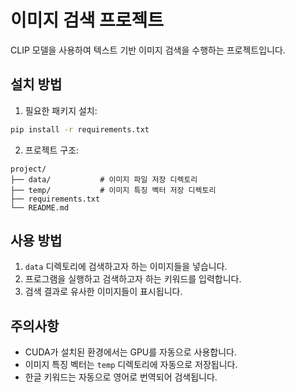 # 이미지 검색 프로젝트

CLIP 모델을 사용하여 텍스트 기반 이미지 검색을 수행하는 프로젝트입니다.

## 설치 방법

1. 필요한 패키지 설치:
```bash
pip install -r requirements.txt
```

2. 프로젝트 구조:
```
project/
├── data/           # 이미지 파일 저장 디렉토리
├── temp/           # 이미지 특징 벡터 저장 디렉토리
├── requirements.txt
└── README.md
```

## 사용 방법

1. `data` 디렉토리에 검색하고자 하는 이미지들을 넣습니다.
2. 프로그램을 실행하고 검색하고자 하는 키워드를 입력합니다.
3. 검색 결과로 유사한 이미지들이 표시됩니다.

## 주의사항

- CUDA가 설치된 환경에서는 GPU를 자동으로 사용합니다.
- 이미지 특징 벡터는 `temp` 디렉토리에 자동으로 저장됩니다.
- 한글 키워드는 자동으로 영어로 번역되어 검색됩니다. 